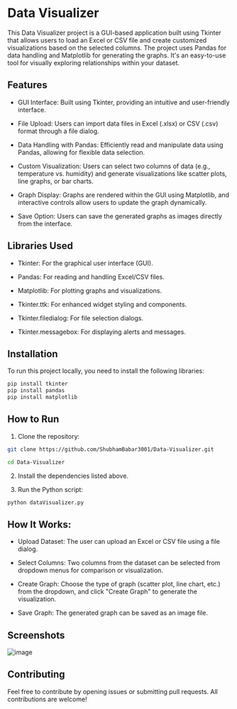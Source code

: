 
# Data Visualizer

This Data Visualizer project is a GUI-based application built using Tkinter that allows users to load an Excel or CSV file and create customized visualizations based on the selected columns. The project uses Pandas for data handling and Matplotlib for generating the graphs. It's an easy-to-use tool for visually exploring relationships within your dataset.

## Features

- GUI Interface: Built using Tkinter, providing an intuitive and user-friendly interface.

- File Upload: Users can import data files in Excel (.xlsx) or CSV (.csv) format through a file dialog.
  
- Data Handling with Pandas: Efficiently read and manipulate data using Pandas, allowing for flexible data selection.
  
- Custom Visualization: Users can select two columns of data (e.g., temperature vs. humidity) and generate visualizations like scatter plots, line graphs, or bar charts.
  
- Graph Display: Graphs are rendered within the GUI using Matplotlib, and interactive controls allow users to update the graph dynamically.

- Save Option: Users can save the generated graphs as images directly from the interface.


## Libraries Used
- Tkinter: For the graphical user interface (GUI).

- Pandas: For reading and handling Excel/CSV files.

- Matplotlib: For plotting graphs and visualizations.

- Tkinter.ttk: For enhanced widget styling and components.

- Tkinter.filedialog: For file selection dialogs.

- Tkinter.messagebox: For displaying alerts and messages.

## Installation

To run this project locally, you need to install the following libraries:

```bash
pip install tkinter
pip install pandas
pip install matplotlib
```
    
## How to Run
1) Clone the repository:

```bash
git clone https://github.com/ShubhamBabar3001/Data-Visualizer.git
```
```bash
cd Data-Visualizer
```
2) Install the dependencies listed above.
3. Run the Python script:
```bash
python dataVisualizer.py
```
## How It Works:

- Upload Dataset: The user can upload an Excel or CSV file using a file dialog.
  
- Select Columns: Two columns from the dataset can be selected from dropdown menus for comparison or visualization.

- Create Graph: Choose the type of graph (scatter plot, line chart, etc.) from the dropdown, and click "Create Graph" to generate the visualization.

- Save Graph: The generated graph can be saved as an image file.


## Screenshots
![image](https://github.com/user-attachments/assets/5393ea96-3003-453a-b864-0cc13ccd962b)



## Contributing

Feel free to contribute by opening issues or submitting pull requests. All contributions are welcome!
